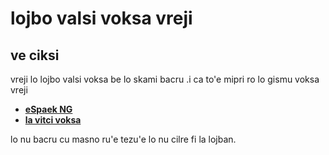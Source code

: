 <!-- Document: README.md

jufra co ciksi tu'a lo lojbo valsi voksa vreji

Metadata:

  id - ab3013c2-7ba7-4569-83a3-2c71063ff6ae
  author - <qq542vev at https://purl.org/meta/me/>
  version - 0.0.1
  created - 2025-06-16
  modified - 2025-06-16
  copyright - Copyright (C) 2022-2025 qq542vev. Some rights reserved.
  license - <CC-BY-4.0 at https://creativecommons.org/licenses/by/4.0/>

See Also:

   * <Project homepage at https://github.com/qq542vev/jbovoha>
   * <Bag report at https://github.com/qq542vev/jbovoha/issues>
-->

# lojbo valsi voksa vreji

## ve ciksi

vreji lo lojbo valsi voksa be lo skami bacru .i ca to'e mipri ro lo gismu voksa vreji

 * **[eSpaek NG](https://github.com/espeak-ng/espeak-ng/)**  
 * **[la vitci voksa](https://lojban-text-to-speech.hf.space/)**

lo nu bacru cu masno ru'e tezu'e lo nu cilre fi la lojban. 
